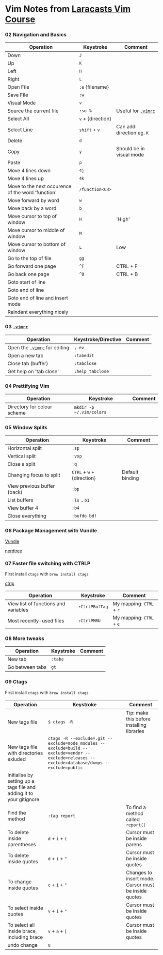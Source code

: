 # Vim Notes from [Laracasts Vim Course](https://laracasts.com/series/vim-mastery)

### 02 Navigation and Basics

|  Operation 	                    |  Keystroke 	            |  Comment 	                  |
|---	                            |---	                    |---	                      | 
|  Down 	                        |  `J` 	                    |   	                      |
|  Up 	                          |  `K` 	                    |   	                      |
|  Left 	                        |  `H` 	                    |   	                      |
|  Right                          |  `L` 	                    |   	                      |
|  Open File                      |  `:e` {filename}            |   	                      |
|  Save File                      |  `:w` 	                    |   	                      |
|  Visual Mode                    |  `v`   	                    |   	                      |
|  Source the current file        |  `:so %`                    |  Useful for [`.vimrc`](https://github.com/jonwhittlestone/dotfiles/blob/jons-dotfiles-repo/.vimrc)          |
|  Select All                     |  `v` + {direction}      |   	                          |
|  Select Line                    |  `shift` + `v`          |  Can add direction eg. `K`      |
|  Delete                         |  `d`                    |                                 |
| Copy | `y` | Should be in visual mode |
| Paste | `p` |
| Move 4 lines down | `4j` |
| Move 4 lines up | `4k` |
| Move to the next occurence of the word 'function' | `/function<CR>` |
| Move forward by word | `w` |
| Move back by a word | `b` | 
| Move cursor to top of window | `H` | 'High' |
| Move cursor to middle of window | `M` | |
| Move cursor to bottom of window | `L` | Low |
| Go to the top of file | `gg` |
| Go forward one page | `^F` | CTRL + F |
| Go back one page | `^B` | CTRL + B |
| Goto start of line | |
| Goto end of line | |
| Goto end of line and insert mode | |
| Reindent everything nicely | |


### 03 [`.vimrc`](https://github.com/jonwhittlestone/dotfiles/blob/jons-dotfiles-repo/.vimrc) 

|  Operation 	                    |  Keystroke/Directive      |  Comment 	                  |
|---	                            |---	                    |---	                      | 
|  Open the [`.vimrc`](https://github.com/jonwhittlestone/dotfiles/blob/jons-dotfiles-repo/.vimrc) for editing                    |  `, ev`     |   	                      |
|  Open a new tab 	                           |  `:tabedit` 	|   	                      |
|  Close tab (buffer) 	                       |  `:tabclose`   |   	                      |
|  Get help on 'tab close'                     |  `:help tabclose`|   	                      |


### 04 Prettifying Vim

|  Operation 	                    |  Keystroke 	            |  Comment 	                  |
|---	                            |---	                    |---	                      | 
|  Directory for colour scheme    |  `mkdir -p ~/.vim/colors`|   	                      |


### 05 Window Splits

|  Operation 	                    |  Keystroke 	            |  Comment 	                  |
|---	                            |---	                    |---	                      | 
|  Horizontal split                 |  `:sp`                  |   	                      |
|  Vertical split                 |  `:vsp`                 |   	                      |
|  Close a split                  |  `:q`                   |   	                      |
|  Changing focus to split        |  `CTRL` + `w` + {direction}| Default binding        |
|  View previous buffer (back)    |  `:bp`                  |   	                      |
|  List buffers                 |  `:ls` .. `b1`            |   	                      |
|  View buffer 4                |  `:b4`                    |   	                      |
|  Close everything             |  `:bufdo bd!`              |   	                      |



### 06 Package Management with Vundle

[Vundle](https://github.com/VundleVim/Vundle.vim)

[nerdtree](https://github.com/scrooloose/nerdtree)


### 07 Faster file switching with CTRLP

First install `ctags` with `brew install ctags`

[ctrlp](https://github.com/ctrlpvim/ctrlp.vim)

|  Operation 	                    |  Keystroke 	            |  Comment 	                  |
|---	                            |---	                    |---	                      | 
|  View list of functions and variables |  `:CtrlPBufTag`   | My mapping: `CTRL` + `r`  |
|  Most recently-used files       |  `:CtrlPMRU`   | My mapping: `CTRL` + `e`  |



### 08 More tweaks

|  Operation 	                    |  Keystroke 	            |  Comment 	                  |
|---	                            |---	                    |---	                      | 
|  New tab                        |  `:tabe`                |   	                      |
|  Go between tabs                |  `gt`                   |   	                      |


### 09 Ctags

First install `ctags` with `brew install ctags`

|  Operation 	                    |  Keystroke 	            |  Comment 	                          |
|---	                            |---	                    |---	                                | 
|  New tags file                  |  `$ ctags -R`           |  Tip: make this before installing libraries
| New tags file with directories exluded | `ctags -R --exclude=.git --exclude=node_modules --exclude=build --exclude=vendor --exclude=releases --exclude=database/dumps --exclude=public` |
Initialise by setting up a tags file and adding it to your gitignore 	                      |
|  Find the method                |  `:tag report`          |   To find a method called `report()`|
|  To delete inside parentheses   |  `d` + `i` + `(`        | Cursor must be inside parens  	    |
|  To delete inside quotes        |  `d` + `i` + `"`        | Cursor must be inside quotes  	    |
|  To change inside quotes        |  `c` + `i` + `"`        | Changes to insert mode. Cursor must be inside quotes |
|  To select inside quotes        |  `v` + `i` + `"`        | Cursor must be inside quotes |
|  To select all inside brace, including brace     |  `v` + `a` + `[`        | Cursor must be inside quotes |
|  undo change                    |  `u`                    |                               	    |
